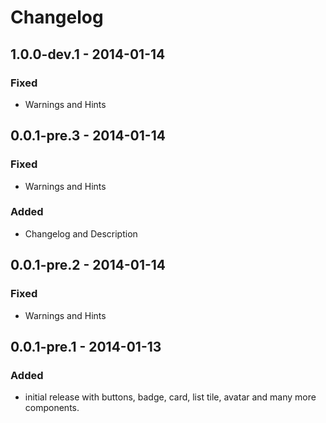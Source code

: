 # Changelog


## 1.0.0-dev.1 - 2014-01-14

### Fixed
* Warnings and Hints


## 0.0.1-pre.3 - 2014-01-14

### Fixed
* Warnings and Hints

### Added
* Changelog and Description


## 0.0.1-pre.2 - 2014-01-14

### Fixed
* Warnings and Hints


## 0.0.1-pre.1 - 2014-01-13

### Added
* initial release with buttons, badge, card, list tile, avatar and many more components.